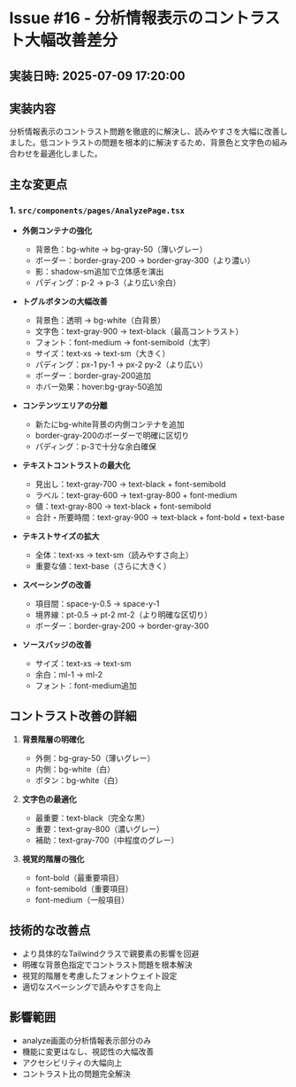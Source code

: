 # Issue #16 - 分析情報表示のコントラスト大幅改善差分

## 実装日時: 2025-07-09 17:20:00

## 実装内容
分析情報表示のコントラスト問題を徹底的に解決し、読みやすさを大幅に改善しました。低コントラストの問題を根本的に解決するため、背景色と文字色の組み合わせを最適化しました。

## 主な変更点

### 1. `src/components/pages/AnalyzePage.tsx`
- **外側コンテナの強化**
  - 背景色：bg-white → bg-gray-50（薄いグレー）
  - ボーダー：border-gray-200 → border-gray-300（より濃い）
  - 影：shadow-sm追加で立体感を演出
  - パディング：p-2 → p-3（より広い余白）

- **トグルボタンの大幅改善**
  - 背景色：透明 → bg-white（白背景）
  - 文字色：text-gray-900 → text-black（最高コントラスト）
  - フォント：font-medium → font-semibold（太字）
  - サイズ：text-xs → text-sm（大きく）
  - パディング：px-1 py-1 → px-2 py-2（より広い）
  - ボーダー：border-gray-200追加
  - ホバー効果：hover:bg-gray-50追加

- **コンテンツエリアの分離**
  - 新たにbg-white背景の内側コンテナを追加
  - border-gray-200のボーダーで明確に区切り
  - パディング：p-3で十分な余白確保

- **テキストコントラストの最大化**
  - 見出し：text-gray-700 → text-black + font-semibold
  - ラベル：text-gray-600 → text-gray-800 + font-medium
  - 値：text-gray-800 → text-black + font-semibold
  - 合計・所要時間：text-gray-900 → text-black + font-bold + text-base

- **テキストサイズの拡大**
  - 全体：text-xs → text-sm（読みやすさ向上）
  - 重要な値：text-base（さらに大きく）

- **スペーシングの改善**
  - 項目間：space-y-0.5 → space-y-1
  - 境界線：pt-0.5 → pt-2 mt-2（より明確な区切り）
  - ボーダー：border-gray-200 → border-gray-300

- **ソースバッジの改善**
  - サイズ：text-xs → text-sm
  - 余白：ml-1 → ml-2
  - フォント：font-medium追加

## コントラスト改善の詳細
1. **背景階層の明確化**
   - 外側：bg-gray-50（薄いグレー）
   - 内側：bg-white（白）
   - ボタン：bg-white（白）

2. **文字色の最適化**
   - 最重要：text-black（完全な黒）
   - 重要：text-gray-800（濃いグレー）
   - 補助：text-gray-700（中程度のグレー）

3. **視覚的階層の強化**
   - font-bold（最重要項目）
   - font-semibold（重要項目）
   - font-medium（一般項目）

## 技術的な改善点
- より具体的なTailwindクラスで親要素の影響を回避
- 明確な背景色指定でコントラスト問題を根本解決
- 視覚的階層を考慮したフォントウェイト設定
- 適切なスペーシングで読みやすさを向上

## 影響範囲
- analyze画面の分析情報表示部分のみ
- 機能に変更はなし、視認性の大幅改善
- アクセシビリティの大幅向上
- コントラスト比の問題完全解決